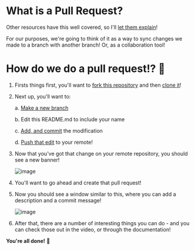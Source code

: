 # What is a Pull Request?

Other resources have this well covered, so I'll [let them explain](https://docs.github.com/en/pull-requests/collaborating-with-pull-requests/proposing-changes-to-your-work-with-pull-requests/about-pull-requests)!

For our purposes, we're going to think of it as a way to sync changes we made to a branch with another branch! Or, as a collaboration tool! 

# How do we do a pull request!? :thinking:

  1. Firsts things first, you'll want to [fork this repository](https://github.com/chris-alexiuk/GitGood-Forking) and then [clone it](https://github.com/chris-alexiuk/GitGood-Cloning)!
  2. Next up, you'll want to: 
  
      a. [Make a new branch](https://github.com/chris-alexiuk/GitGood-Branches)
      
      b. Edit this README.md to include your name
      
      c. [Add, and commit](https://youtu.be/2HztaI1PPOk) the modification
      
      d. [Push that edit](https://github.com/chris-alexiuk/GitGood-GitPush) to your remote!
  3. Now that you've got that change on your remote repository, you should see a new banner!
  
      ![image](https://user-images.githubusercontent.com/114439245/222871910-cc4cb012-5ad6-404c-9d59-c48439499aad.png)

  4. You'll want to go ahead and create that pull request!
  
  5. Now you should see a window similar to this, where you can add a description and a commit message!
  
      ![image](https://user-images.githubusercontent.com/114439245/222870364-bdebca11-aa31-409a-bfa0-d37de8b8fc50.png)

  6. After that, there are a number of interesting things you can do - and you can check those out in the video, or through the documentation!
  
**You're all done!** :tada:

